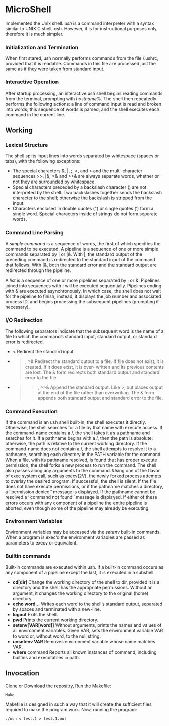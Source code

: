 # MicroShell
Implemented the Unix shell. *ush* is a command interpreter with a syntax similar to UNIX C shell, csh.  However, it is for instructional purposes only, therefore it is much simpler.
### Initialization and Termination
When first  stared, ush normally  performs  commands  from  the file ̃/.ushrc, provided  that  it  is  readable. Commands in this  file are processed just the same as if they were taken from standard input.
### Interactive Operation
After startup processing, an interactive ush shell begins reading commands from the terminal, prompting with *hostname%*. The shell then repeatedly performs the following actions: a line of command input is read and broken into words; this sequence of words is parsed; and the shell executes each command in the current line.
## Working
### Lexical Structure
The shell splits input lines into words separated by whitespace (spaces or tabs), with the following exceptions:
* The special characters &, |, ;, <, and > and the multi-character sequences >>, |&, >& and >>& are always separate words, whether or not they are surrounded by whitespace.
* Special characters preceded by a backslash character (\) are not interpreted by the shell. Two backslashes together sends the backslash character to the shell; otherwise the backslash is stripped from the input.
* Characters enclosed in double quotes (") or single quotes (’) form a single word.  Special characters inside of strings do not form separate words.

### Command Line Parsing
A *simple  command* is a sequence of words, the first of which specifies the command to be executed.  A pipeline is a sequence of one or more simple commands separated by | or |&. With |, the standard output of the preceding command is redirected to the standard input of the command that follows.  With |&, both the standard error and the standard output are redirected through the pipeline.

A *list* is a sequence of one or more pipelines separated by ; or &. Pipelines joined into sequences with ; will be executed sequentially. Pipelines ending with & are executed asynchronously. In which case, the shell does not wait for the pipeline to  finish; instead, it displays the job number and associated process ID, and begins processing the subsequent pipelines (prompting if necessary).

### I/O Redirection
The following separators indicate that the subsequent word is the name of a file to which the command’s standard input, standard output, or standard error is redirected.
* < Redirect the standard input.
* >, >& Redirect the standard output to a file. If file does not exist, it is created. If it does exist, it is over-
written and its previous contents are lost. The & form redirects both standard output and standard
error to the file.
* >>, >>& Append the standard output. Like >, but places output at the end of the file rather than overwriting.  The & form appends both standard output and standard error to the file.

### Command Execution
If the command is an ush shell built-in, the shell executes it directly. Otherwise, the shell searches for a file by that name with execute access. If the command-name contains a /, the shell takes it as a pathname and searches for it. If a pathname begins with a /, then the path is absolute; otherwise, the path is relative to the current working directory. If the command-name does not contain a /, the shell attempts to resolve it to a pathname, searching each directory in the PATH variable for the command.
When a file, with its pathname resolved, is found that has proper execute permission, the shell forks a new process to run the command. The shell also passes along any arguments to the command. Using one of the flavor of exec system call, such as execv(2V), the newly forked process attempts to overlay the desired program.  If successful, the shell is silent.
If the file does not have execute permissions, or if the pathname matches a directory, a ‘‘permission denied’’ message is displayed. If the pathname cannot be resolved a ‘‘command not found’’ message is displayed. If either of these errors occurs with any component of a pipeline the entire pipeline is aborted, even though some of the pipeline may already be executing.
### Environment Variables
Environment variables may be accessed via the *setenv* built-in commands. When a program is exec’d the environment variables are passed as parameters to execv or equivalent.
### Builtin commands
Built-in commands are executed within ush. If a built-in command occurs as any component of a pipeline except the last, it is executed in a subshell.
* **cd[dir]**  Change the working directory of the shell to dir, provided it is a directory and the shell has the appropriate permissions. Without an argument, it changes the working directory to the original (home) directory.
* **echo word...** Writes each word to the shell’s standard output, separated by spaces and terminated with a new-line.
* **logout** Exits the shell.
* **pwd** Prints the current working directory.
* **setenv[VAR[word]]** Without arguments, prints the names and values of all environment variables.  Given VAR, sets the environment variable VAR to word or, without word, to the null string.
* **unsetenv VAR** Removes environment variable whose name matches VAR.
* **where** command Reports  all known instances of command, including builtins and executables in path.

## Invocation
Clone or Download the repositry, Run the Makefile:
```
Make
```
Makefile is designed in such a way that it will create the sufficient files required to make the program work. Now, running the program:
```
./ush < test.1 > test.1.out
```
